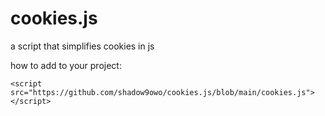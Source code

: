 # cookies.js
a script that simplifies cookies in js

how to add to your project:
```
<script src="https://github.com/shadow9owo/cookies.js/blob/main/cookies.js"></script>
```
